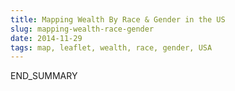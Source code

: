 ```yaml
---
title: Mapping Wealth By Race & Gender in the US
slug: mapping-wealth-race-gender
date: 2014-11-29
tags: map, leaflet, wealth, race, gender, USA
---
```


<div class="mapWrap">
	<div class="canvas external" id="wealth-race-gender"></div>
	<span id="wealth-race-gender-bar"></span>
</div>
END_SUMMARY

